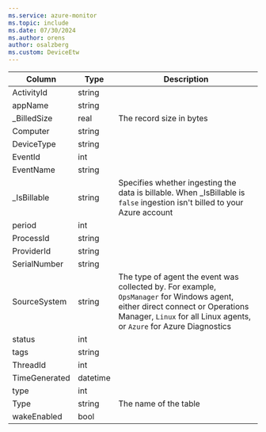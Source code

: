 ```yaml
---
ms.service: azure-monitor
ms.topic: include
ms.date: 07/30/2024
ms.author: orens
author: osalzberg
ms.custom: DeviceEtw
---
```



| Column | Type | Description |
|---|---|---|
| ActivityId | string |   |
| appName | string |   |
| _BilledSize | real | The record size in bytes |
| Computer | string |   |
| DeviceType | string |   |
| EventId | int |   |
| EventName | string |   |
| _IsBillable | string | Specifies whether ingesting the data is billable. When _IsBillable is `false` ingestion isn't billed to your Azure account |
| period | int |   |
| ProcessId | string |   |
| ProviderId | string |   |
| SerialNumber | string |   |
| SourceSystem | string | The type of agent the event was collected by. For example, `OpsManager` for Windows agent, either direct connect or Operations Manager, `Linux` for all Linux agents, or `Azure` for Azure Diagnostics |
| status | int |   |
| tags | string |   |
| ThreadId | int |   |
| TimeGenerated | datetime |   |
| type | int |   |
| Type | string | The name of the table |
| wakeEnabled | bool |   |

